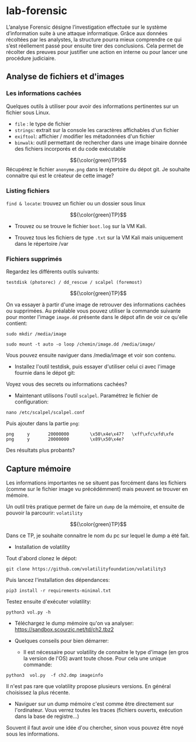 # lab-forensic

L’analyse Forensic désigne l’investigation effectuée sur le système d’information suite à une attaque informatique. Grâce aux données récoltées par les analystes, la structure pourra mieux comprendre ce qui s’est réellement passé pour ensuite tirer des conclusions. Cela permet de récolter des preuves pour justifier une action en interne ou pour lancer une procédure judiciaire.

## Analyse de fichiers et d'images

### Les informations cachées

Quelques outils à utiliser pour avoir des informations pertinentes sur un fichier sous Linux.

* `file` : le type de fichier
* `strings`: extrait sur la console les caractères affichables d'un fichier
* `exiftool`: affichier / modifier les métadonnées d'un fichier
* `binwalk`: outil permettant de rechercher dans une image binaire donnée des fichiers incorporés et du code exécutable

$${\color{green}TP}$$
Récupérez le fichier `anonyme.png` dans le répertoire du dépot git. Je souhaite connaitre qui est le créateur de cette image?

### Listing fichiers

`find & locate`: trouvez un fichier ou un dossier sous linux

$${\color{green}TP}$$
* Trouvez ou se trouve le fichier `boot.log` sur la VM Kali.

* Trouvez tous les fichiers de type `.txt` sur la VM Kali mais uniquement dans le répertoire /var

### Fichiers supprimés

Regardez les différents outils suivants:

```
testdisk (photorec) / dd_rescue / scalpel (foremost)
```

$${\color{green}TP}$$

On va essayer à partir d'une image de retrouver des informations cachées ou supprimées.
Au préalable vous pouvez utiliser la commande suivante pour monter l'image `image.dd` présente dans le dépot afin de voir ce qu'elle contient:

```
sudo mkdir /media/image
```

```
sudo mount -t auto -o loop /chemin/image.dd /media/image/
```

Vous pouvez ensuite naviguer dans /media/image et voir son contenu.

* Installez l'outil testdisk, puis essayer d'utiliser celui ci avec l'image fournie dans le dépot git:

Voyez vous des secrets ou informations cachées?
  
* Maintenant utilisons l'outil `scalpel`. Paramétrez le fichier de configuration:

```
nano /etc/scalpel/scalpel.conf
```

Puis ajouter dans la partie `png`:

```
png     y       20000000        \x50\x4e\x47?   \xff\xfc\xfd\xfe
png     y       20000000        \x89\x50\x4e?
```

Des résultats plus probants?


## Capture mémoire

Les informations importantes ne se situent pas forcément dans les fichiers (comme sur le fichier image vu précédémment) mais peuvent se trouver en mémoire.

Un outil très pratique permet de faire un `dump` de la mémoire, et ensuite de pouvoir la parcourir: `volatility`

$${\color{green}TP}$$

Dans ce TP, je souhaite connaitre le nom du pc sur lequel le dump a été fait.

* Installation de volatility

Tout d'abord clonez le dépot:
```
git clone https://github.com/volatilityfoundation/volatility3
```

Puis lancez l'installation des dépendances:
```
pip3 install -r requirements-minimal.txt
```

Testez ensuite d'exécuter volatility:
```
python3 vol.py -h
```

* Téléchargez le dump mémoire qu'on va analyser: https://sandbox.scourzic.net/td/ch2.tbz2

* Quelques conseils pour bien démarrer:

  - Il est nécessaire pour volatility de connaitre le type d'image (en gros la version de l'OS) avant toute chose. Pour cela une unique commande:
 
```
python3  vol.py  -f ch2.dmp imageinfo
```

Il n'est pas rare que volatility propose plusieurs versions. En général choisissez la plus récente.

  - Naviguer sur un dump mémoire c'est comme être directement sur l'ordinateur. Vous verrez toutes les traces (fichiers ouverts, exécution dans la base de registre...)

Souvent il faut avoir une idée d'ou chercher, sinon vous pouvez être noyé sous les informations.
